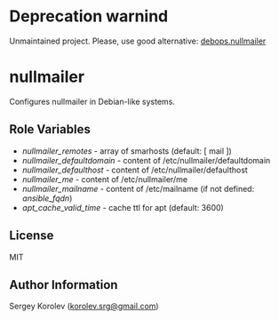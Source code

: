 Deprecation warnind
========
Unmaintained project. Please, use good alternative: [debops.nullmailer](https://galaxy.ansible.com/debops/nullmailer/)

nullmailer
========

Configures nullmailer in Debian-like systems.

Role Variables
--------------

 * *nullmailer_remotes* - array of smarhosts (default: [ mail ])
 * *nullmailer_defaultdomain* - content of /etc/nullmailer/defaultdomain
 * *nullmailer_defaulthost* - content of /etc/nullmailer/defaulthost
 * *nullmailer_me* - content of /etc/nullmailer/me
 * *nullmailer_mailname* - content of /etc/mailname (if not defined: *ansible_fqdn*)
 * *apt_cache_valid_time* - cache ttl for apt (default: 3600)

License
-------

MIT

Author Information
------------------

Sergey Korolev (<korolev.srg@gmail.com>)
